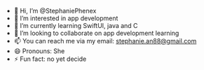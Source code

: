 - 👋 Hi, I’m @StephaniePhenex
- 👀 I’m interested in app development
- 🌱 I’m currently learning SwiftUI, java and C
- 💞️ I’m looking to collaborate on app development learning
- 📫 You can reach me via my email: stephanie.an88@gmail.com
- 😄 Pronouns: She
- ⚡ Fun fact: no yet decide

<!---
StephaniePhenex/StephaniePhenex is a ✨ special ✨ repository because its `README.md` (this file) appears on your GitHub profile.
You can click the Preview link to take a look at your changes.
--->
